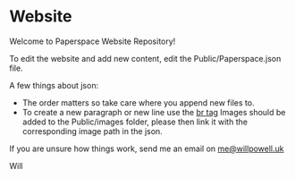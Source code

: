 # Website
Welcome to Paperspace Website Repository!

To edit the website and add new content, edit the Public/Paperspace.json file.

A few things about json: 
* The order matters so take care where you append new files to. 
* To create a new paragraph or new line use the [br tag](https://www.w3schools.com/tags/tag_br.asp)
Images should be added to the Public/images folder, please then link it with the corresponding image path in the json.

If you are unsure how things work, send me an email on me@willpowell.uk

Will

